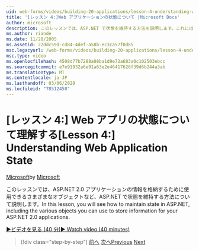```yaml
---
uid: web-forms/videos/building-20-applications/lesson-4-understanding-web-application-state
title: '[レッスン 4:]Web アプリケーションの状態について |Microsoft Docs'
author: microsoft
description: このレッスンでは、ASP.NET で状態を維持する方法を説明します。これには、ASP.NET 2.0 アプリケーションの情報を格納するために使用できるさまざまなオブジェクトも含まれます。
ms.author: riande
ms.date: 11/28/2005
ms.assetid: 22ddc59d-cd84-4def-a58b-ec3ca57f0d85
msc.legacyurl: /web-forms/videos/building-20-applications/lesson-4-understanding-web-application-state
msc.type: video
ms.openlocfilehash: 4508d77b7288a08ba1d9e72a683a0c102503ebcc
ms.sourcegitcommit: e7e91932a6e91a63e2e46417626f39d6b244a3ab
ms.translationtype: MT
ms.contentlocale: ja-JP
ms.lasthandoff: 03/06/2020
ms.locfileid: "78512458"
---
```

# <a name="lesson-4-understanding-web-application-state"></a><span data-ttu-id="65a93-103">[レッスン 4:] Web アプリの状態について理解する</span><span class="sxs-lookup"><span data-stu-id="65a93-103">[Lesson 4:] Understanding Web Application State</span></span>

<span data-ttu-id="65a93-104">[Microsoft](https://github.com/microsoft)</span><span class="sxs-lookup"><span data-stu-id="65a93-104">by [Microsoft](https://github.com/microsoft)</span></span>

<span data-ttu-id="65a93-105">このレッスンでは、ASP.NET 2.0 アプリケーションの情報を格納するために使用できるさまざまなオブジェクトなど、ASP.NET で状態を維持する方法について説明します。</span><span class="sxs-lookup"><span data-stu-id="65a93-105">In this lesson, you will see how to maintain state in ASP.NET, including the various objects you can use to store information for your ASP.NET 2.0 applications.</span></span>

[<span data-ttu-id="65a93-106">&#9654;ビデオを見る (40 分)</span><span class="sxs-lookup"><span data-stu-id="65a93-106">&#9654; Watch video (40 minutes)</span></span>](https://channel9.msdn.com/Blogs/ASP-NET-Site-Videos/lesson-4-understanding-web-application-state)

> [!div class="step-by-step"]
> <span data-ttu-id="65a93-107">[前へ](lesson-3-understanding-more-about-events-and-postback.md)
> [次へ](lesson-5-debugging-and-tracing-your-website.md)</span><span class="sxs-lookup"><span data-stu-id="65a93-107">[Previous](lesson-3-understanding-more-about-events-and-postback.md)
[Next](lesson-5-debugging-and-tracing-your-website.md)</span></span>
